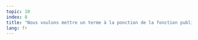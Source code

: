 ```yaml
---
topic: 10
index: 8
title: "Nous voulons mettre un terme à la ponction de la fonction publique au niveau fédéral et régional et préserver le statut des fonctionnaires."
lang: fr
---
```


